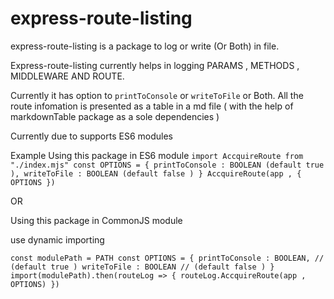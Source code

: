 # express-route-listing

express-route-listing is a package to log or write (Or Both) in file.


Express-route-listing currently helps in logging PARAMS , METHODS , MIDDLEWARE AND ROUTE.

Currently it has option to `printToConsole` or `writeToFile` or Both.
All the route infomation is presented as a table in a md file ( with the help of markdownTable package as a sole dependencies  )

Currently due to supports ES6 modules


Example
Using this package in ES6 module
`
	import AccquireRoute from "./index.mjs"
	const OPTIONS = {
		printToConsole : BOOLEAN (default true ),
		writeToFile : BOOLEAN (default false )
	}
	AccquireRoute(app , {
			OPTIONS
			})
`

OR

Using this package in CommonJS module

use dynamic importing

`
	const modulePath = PATH
	const OPTIONS = {
		printToConsole : BOOLEAN, // (default true )
		writeToFile : BOOLEAN // (default false )
	}
	import(modulePath).then(routeLog => {
		routeLog.AccquireRoute(app , OPTIONS)
			})
`

